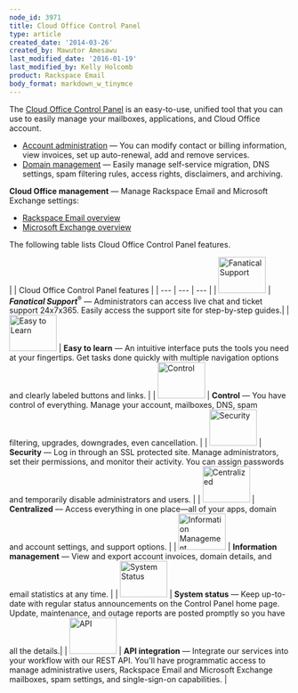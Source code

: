 ```yaml
---
node_id: 3971
title: Cloud Office Control Panel
type: article
created_date: '2014-03-26'
created_by: Mawutor Amesawu
last_modified_date: '2016-01-19'
last_modified_by: Kelly Holcomb
product: Rackspace Email
body_format: markdown_w_tinymce
---
```


The [Cloud Office Control Panel](https://cp.rackspace.com/Login.aspx?ReturnUrl=%2f) is an easy-to-use, unified tool that you can use to easily manage your mailboxes, applications, and Cloud Office account.

- [Account administration](/how-to/my-account-cloud-office-control-panel) — You can modify contact or billing information, view invoices, set up auto-renewal, add and remove services.
- [Domain management](/how-to/domains-cloud-office-control-panel) — Easily manage self-service migration, DNS settings, spam filtering rules, access rights, disclaimers, and archiving.

**Cloud Office management** — Manage Rackspace Email and Microsoft Exchange settings:

- [Rackspace Email overview](/how-to/rackspace-email-control-panel-overview)
- [Microsoft Exchange overview](/how-to/microsoft-exchange-cloud-office-control-panel-overview)

The following table lists Cloud Office Control Panel features.

| | Cloud Office Control Panel features |
| --- | --- | --- |
| <img alt="Fanatical Support" height="65" src="https://8026b2e3760e2433679c-fffceaebb8c6ee053c935e8915a3fbe7.ssl.cf2.rackcdn.com/field/image/icon_fanatical-support.png" width="85" /> | ***Fanatical Support***<sup>®</sup> — Administrators can access live chat and ticket support 24x7x365. Easily access the support site for step-by-step guides.|
| <img alt="Easy to Learn" height="65" src="https://8026b2e3760e2433679c-fffceaebb8c6ee053c935e8915a3fbe7.ssl.cf2.rackcdn.com/field/image/easytolearn.png" width="85" /> | **Easy to learn** — An intuitive interface puts the tools you need at your fingertips. Get tasks done quickly with multiple navigation options and clearly labeled buttons and links. |
| <img alt="Control" height="65" src="https://8026b2e3760e2433679c-fffceaebb8c6ee053c935e8915a3fbe7.ssl.cf2.rackcdn.com/field/image/control.png" width="85" /> | **Control** — You have control of everything. Manage your account, mailboxes, DNS, spam filtering, upgrades, downgrades, even cancellation. |
| <img alt="Security" height="65" src="https://8026b2e3760e2433679c-fffceaebb8c6ee053c935e8915a3fbe7.ssl.cf2.rackcdn.com/field/image/security_1.png" width="85" /> | **Security** — Log in through an SSL protected site. Manage administrators, set their permissions, and monitor their activity. You can assign passwords and temporarily disable administrators and users. |
| <img alt="Centralized" height="65" src="https://8026b2e3760e2433679c-fffceaebb8c6ee053c935e8915a3fbe7.ssl.cf2.rackcdn.com/field/image/centralized.png" width="85" /> | **Centralized** — Access everything in one place—all of your apps, domain and account settings, and support options. |
| <img alt="Information Management" height="65" src="https://8026b2e3760e2433679c-fffceaebb8c6ee053c935e8915a3fbe7.ssl.cf2.rackcdn.com/field/image/informationmanagement.png" width="85" /> | **Information management** — View and export account invoices, domain details, and email statistics at any time. |
| <img alt="System Status" height="65" src="https://8026b2e3760e2433679c-fffceaebb8c6ee053c935e8915a3fbe7.ssl.cf2.rackcdn.com/field/image/systemstatus.png" width="85" /> | **System status** — Keep up-to-date with regular status announcements on the Control Panel home page. Update, maintenance, and outage reports are posted promptly so you have all the details.|
| <img alt="API" height="65" src="https://8026b2e3760e2433679c-fffceaebb8c6ee053c935e8915a3fbe7.ssl.cf2.rackcdn.com/field/image/icon_api_1.png" width="85" /> | **API integration** — Integrate our services into your workflow with our REST API. You'll have programmatic access to manage administrative users, Rackspace Email and Microsoft Exchange mailboxes, spam settings, and single-sign-on capabilities. |
